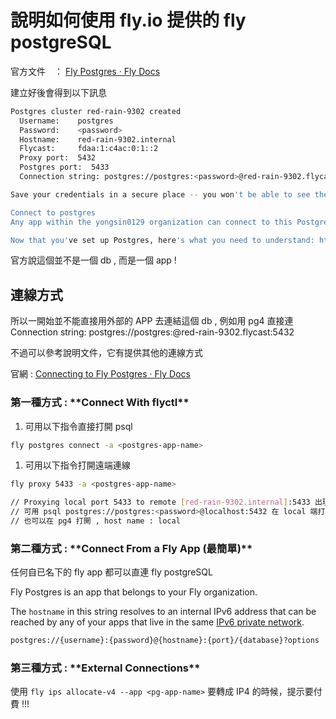 # 說明如何使用 fly.io 提供的 fly postgreSQL

官方文件　： [Fly Postgres · Fly Docs](https://fly.io/docs/postgres/)

建立好後會得到以下訊息

```bash
Postgres cluster red-rain-9302 created
  Username:    postgres
  Password:    <password>
  Hostname:    red-rain-9302.internal
  Flycast:     fdaa:1:c4ac:0:1::2
  Proxy port:  5432
  Postgres port:  5433
  Connection string: postgres://postgres:<password>@red-rain-9302.flycast:5432

Save your credentials in a secure place -- you won't be able to see them again!

Connect to postgres
Any app within the yongsin0129 organization can connect to this Postgres using the above connection string

Now that you've set up Postgres, here's what you need to understand: https://fly.io/docs/postgres/getting-started/what-you-should-know/
```

官方說這個並不是一個 db , 而是一個 app !

## 連線方式

所以一開始並不能直接用外部的 APP 去連結這個 db , 例如用 pg4 直接連 Connection string: postgres://postgres:<password>@red-rain-9302.flycast:5432

不過可以參考說明文件，它有提供其他的連線方式

官網 : [Connecting to Fly Postgres · Fly Docs](https://fly.io/docs/postgres/connecting/)

### 第一種方式 : \***\*Connect With flyctl\*\***

1. 可用以下指令直接打開 psql

```bash
fly postgres connect -a <postgres-app-name>
```

1. 可用以下指令打開遠端連線

```bash
fly proxy 5433 -a <postgres-app-name>

// Proxying local port 5433 to remote [red-rain-9302.internal]:5433 出現這段就表示成功
// 可用 psql postgres://postgres:<password>@localhost:5432 在 local 端打開 psql
// 也可以在 pg4 打開 , host name : local
```

### 第二種方式 : \***\*Connect From a Fly App (最簡單)\*\***

任何自已名下的 fly app 都可以直連 fly postgreSQL

Fly Postgres is an app that belongs to your Fly organization.

The `hostname` in this string resolves to an internal IPv6 address that can be reached by any of your apps that live in the same [IPv6 private network](https://fly.io/docs/reference/private-networking/).

```bash
postgres://{username}:{password}@{hostname}:{port}/{database}?options
```

### 第三種方式 : \***\*External Connections\*\***

使用 `fly ips allocate-v4 --app <pg-app-name>` 要轉成 IP4 的時候，提示要付費 !!!
